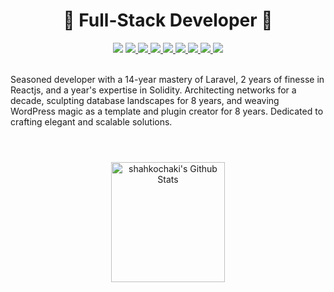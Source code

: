 <h1 align="center">🔶 Full-Stack Developer 🔶</h1>
<div align="center">
 <img src="https://komarev.com/ghpvc/?username=shahkochaki&style=flat-square&color=green" />
  <a href="https://shahkochaki.ir">
    <img src="https://img.shields.io/badge/shahkochaki-orange?logo=website&logoColor=white" />
  </a>
  <a href="https://linkedin.com/in/shahkochaki">
    <img src="https://img.shields.io/badge/LinkedIn-blue?logo=linkedin&logoColor=white" />
  </a>
  <a href="https://github.com/shahkochaki">
    <img src="https://img.shields.io/badge/github-black?logo=github&logoColor=white" />
  </a>
  <a href="mailto:ali.shahkochaki7@gmail.com">
    <img src="https://img.shields.io/badge/gmail-red?logo=gmail&logoColor=white" />
  </a>
  <a href="https://instagram.com/mrshahkochaki">
    <img src="https://img.shields.io/badge/instagram-purple?logo=instagram&logoColor=white" />
  </a>
  <a href="https://twitter.com/alishahkochaki">
    <img src="https://img.shields.io/badge/x-black?logo=x&logoColor=white" />
  </a>
  <a href="https://t.me/shahkochaki">
    <img src="https://img.shields.io/badge/telegram-blue?logo=telegram&logoColor=white" />
  </a>
  <a href="https://facebook.com/ali.shahkochaki">
    <img src="https://img.shields.io/badge/facebook-blue?logo=facebook&logoColor=white" />
  </a>
</div>
</br>
<p align="left"> Seasoned developer with a 14-year mastery of Laravel, 2 years of finesse in Reactjs, and a year's expertise in Solidity. Architecting networks for a decade, sculpting database landscapes for 8 years, and weaving WordPress magic as a template and plugin creator for 8 years. Dedicated to crafting elegant and scalable solutions. </p>
<h1></h1>
<div align="center">
  <br/>
    <a href="https://github.com/shahkochaki"><img alt="shahkochaki's Github Stats" src="https://denvercoder1-github-readme-stats.vercel.app/api?username=shahkochaki&show_icons=true&count_private=true&theme=react&border_color=7F3FBF&bg_color=0D1117&title_color=F85D7F&icon_color=F8D866" height="192px" width="60%"/></a>
</div>

